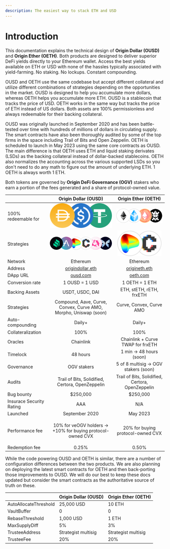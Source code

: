 ```yaml
---
description: The easiest way to stack ETH and USD
---
```


# Introduction

This documentation explains the technical design of **Origin Dollar (OUSD)** and **Origin Ether (OETH)**. Both products are designed to deliver superior DeFi yields directly to your Ethereum wallet. Access the best yields available on ETH or USD with none of the hassles typically associated with yield-farming. No staking. No lockups. Constant compounding.

OUSD and OETH use the same codebase but accept different collateral and utilize different combinations of strategies depending on the opportunities in the market. OUSD is designed to help you accumulate more dollars, whereas OETH helps you accumulate more ETH. OUSD is a stablecoin that tracks the price of USD. OETH works in the same way but tracks the price of ETH instead of US dollars. Both assets are 100% permissionless and always redeemable for their backing collateral.

OUSD was originally launched in September 2020 and has been battle-tested over time with hundreds of millions of dollars in circulating supply. The smart contracts have also been thoroughly audited by some of the top firms in the space including Trail of Bits and Open Zeppelin. OETH is scheduled to launch in May 2023 using the same core contracts as OUSD. The main difference is that OETH uses ETH and liquid staking derivates (LSDs) as the backing collateral instead of dollar-backed stablecoins. OETH also normalizes the accounting across the various supported LSDs so you don't need to do any math to figure out the amount of underlying ETH. 1 OETH is always worth 1 ETH.

Both tokens are governed by **Origin DeFi Governance (OGV)** stakers who earn a portion of the fees generated and a share of protocol-owned value.

|                          |                           Origin Dollar (OUSD)                          |                            Origin Ether (OETH)                            |
| ------------------------ | :---------------------------------------------------------------------: | :-----------------------------------------------------------------------: |
| 100% redeemable for      |    <img src=".gitbook/assets/image (19).png" alt="" data-size="line">   | <img src=".gitbook/assets/image (1) (1) (3).png" alt="" data-size="line"> |
| Strategies               |  <img src=".gitbook/assets/image (2) (2).png" alt="" data-size="line">  |       <img src=".gitbook/assets/image.png" alt="" data-size="line">       |
| Network                  |                                 Ethereum                                |                                  Ethereum                                 |
| Address                  |    [origindollar.eth](https://etherscan.com/address/origindollar.eth)   |        [origineth.eth](https://etherscan.io/address/origineth.eth)        |
| DApp URL                 |                     [ousd.com](https://www.ousd.com)                    |                      [oeth.com](https://www.oeth.com)                     |
| Conversion rate          |                              1 OUSD = 1 USD                             |                               1 OETH = 1 ETH                              |
| Backing Assets           |                             USDT, USDC, DAI                             |                          ETH, stETH, rETH, frxETH                         |
| Strategies               |     Compound, Aave, Curve, Convex, Curve AMO, Morpho, Uniswap (soon)    |                          Curve, Convex, Curve AMO                         |
| Auto-compounding         |                                  Daily+                                 |                                   Daily+                                  |
| Collateralization        |                                   100%                                  |                                    100%                                   |
| Oracles                  |                                Chainlink                                |                     Chainlink + Curve TWAP for frxETH                     |
| Timelock                 |                                 48 hours                                |                          1 min -> 48 hours (soon)                         |
| Governance               |                                OGV stakers                              |                   5 of 8 multisig -> OGV stakers (soon)                   |
| Audits                   |             Trail of Bits, Solidified, Certora, OpenZeppelin            |              Trail of Bits, Solidified, Certora, OpenZeppelin             |
| Bug bounty               |                                 $250,000                                |                                  $250,000                                 |
| Insurace Security Rating |                                   AAA                                   |                                    N/A                                    |
| Launched                 |                              September 2020                             |                                  May 2023                                 |
| Performance fee          | <p>10% for veOGV holders -> <br> +10% for buying protocol-owned CVX</p> |                     20% for buying protocol-owned CVX                     |
| Redemption fee           |                                  0.25%                                  |                                   0.50%                                   |

While the code powering OUSD and OETH is similar, there are a number of configuration differences between the two products. We are also planning on deploying the latest smart contracts for OETH and then back-porting those improvements to OUSD.  We will do our best to keep these docs updated but consider the smart contracts as the authoritative source of truth on these.

|                       | Origin Dollar (OUSD) | Origin Ether (OETH) |
| --------------------- | -------------------- | ------------------- |
| AutoAllocateThreshold | 25,000 USD           | 10 ETH              |
| VaultBuffer           | 0                    | 0                   |
| RebaseThreshold       | 1,000 USD            | 1 ETH               |
| MaxSupplyDiff         | 5%                   | 3%                  |
| TrusteeAddress        | Strategist multisig  | Strategist multisig |
| TrusteeFee            | 20%                  | 20%                 |

